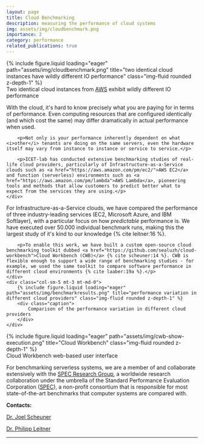```yaml
---
layout: page
title: Cloud Benchmarking
description: measuring the performance of cloud systems
img: assets/img/cloudbenchmark.png
importance: 2
category: performance
related_publications: true
---
```


<div class="row align-items-center">
    <div class="col-sm-5 mt-3 mt-md-0">
        {% include figure.liquid loading="eager" path="assets/img/cloudbenchmark.png" title="two identical cloud instances have wildly different IO performance" class="img-fluid rounded z-depth-1" %}
        <div class="caption">
            Two identical cloud instances from <a href="https://aws.amazon.com">AWS</a> exhibit wildly different IO performance
        </div>
    </div>
    <div class="col-sm-7 mt-3 mt-md-0">
        <p>With the cloud, it's hard to know precisely what you are paying for in terms of performance. Even computing resources that are configured identically (and which cost the same) may differ dramatically in actual performance when used.</p>

        <p>Not only is your performance inherently dependent on what <i>other</i> tenants are doing on the same servers, even the hardware itself may vary from instance to instance or service to service.</p>

        <p>ICET-lab has conducted extensive benchmarking studies of real-life cloud providers, particularly of Infrastructure-as-a-Service clouds such as <a href="https://aws.amazon.com/pm/ec2/">AWS EC2</a> and function (serverless) environments such as <a href="https://aws.amazon.com/pm/lambda">AWS Lambda</a>, pioneering tools and methods that allow customers to predict better what to expect from the services they are using.</p>
    </div>
</div>

<div class="row align-items-center">
    <div class="col-sm-7 mt-3 mt-md-0">
        <p>For Infrastructure-as-a-Service clouds, we have compared the performance of three industry-leading services (EC2, Microsoft Azure, and IBM Softlayer), with a particular focus on how <i>predictable</i> performance is. We have executed over 50.000 individual benchmark runs, making this the largest study of it's kind to our knowledge {% cite leitner:16 %}.</p>

        <p>To enable this work, we have built a custom open-source cloud benchmarking toolkit dubbed <a href="https://github.com/sealuzh/cloud-workbench">Cloud Workbench (CWB)</a> {% cite scheuner:14 %}. CWB is flexible enough to support a wide range of benchmarking studies - for example, we used the same toolkit to compare software performance in different cloud environments {% cite laaber:19a %}.</p>
    </div>
    <div class="col-sm-5 mt-3 mt-md-0">
        {% include figure.liquid loading="eager" path="assets/img/benchmarkresults.png" title="performance variation in different cloud providers" class="img-fluid rounded z-depth-1" %}
        <div class="caption">
            Comparison of the performance variation in different cloud providers
        </div>
    </div>    
</div>

<div class="row align-items-center">
    <div class="col-sm-12 mt-3 mt-md-0">
        {% include figure.liquid loading="eager" path="assets/img/cwb-show-execution.png" title="Cloud Workbench" class="img-fluid rounded z-depth-1" %}
    <div class="caption">
        Cloud Workbench web-based user interface
    </div>
</div>

<p>For benchmarking serverless systems, we are a member of and collaborate extensively with the <a href="https://research.spec.org">SPEC Research Group</a>, a worldwide research collaboration under the umbrella of the  Standard Performance Evaluation Corporation (<a href="https://spec.org">SPEC</a>), a non-profit consortium that is responsible for most state-of-the-art benchmarks that computer systems are compared with.</p>

**Contacts:**

[Dr. Joel Scheuner](https://joelscheuner.com)

[Dr. Philipp Leitner](http://philippleitner.net)

---